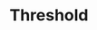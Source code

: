 ---
word: "true"

types: "word"

title: "Threshold"

categories: ['']

tags: ['Threshold']

arabic: 'قيمة محددة'
arabic2: 'عَتَبة'

arexps: []

enwords: ['Threshold']

enexps: []

arlexicons: 
 - 'ق'
 - 'ع'

enlexicons: 'T'

authors: ['Ruqayya Roshdy']

translators: ['X']

citations: 'تطبيقات أساسية في المعالجة الآلية للغة العربية'

sources: 'مركز الملك عبدالله بن عبدالعزيز الدولي لخدمة اللغة العربية'

slug: ""
---